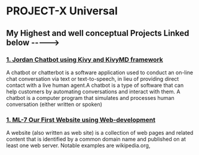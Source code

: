 
# PROJECT-X Universal  

## My Highest and well conceptual Projects Linked below ----->
### [1. Jordan Chatbot using Kivy and KivyMD framework](https://github.com/Abhishekvrt/JordanChatBot) 
A chatbot or chatterbot is a software application used to conduct an on-line chat conversation via text or text-to-speech, in lieu of providing direct contact with a live human agent.A chatbot is a type of software that can help customers by automating conversations and interact with them. A chatbot is a computer program that simulates and processes human conversation (either written or spoken)

### [1. ML-7 Our First Website using Web-development](https://github.com/Abhishekvrt/ml-7) 
A website (also written as web site) is a collection of web pages and related content that is identified by a common domain name and published on at least one web server. Notable examples are wikipedia.org, 
